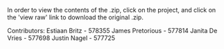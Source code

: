 In order to view the contents of the .zip, click on the project, and click on the 'view raw' link to download the original .zip.

Contributors:
Estiaan Britz - 578355
James Pretorious - 577814
Janita De Vries - 577698
Justin Nagel - 577725
